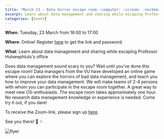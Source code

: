 ```yaml
---
title: "March 23 - Data horror escape room :computer: :scream: :neckbeard: :eyes:"
excerpt: Learn about data management and sharing while escaping Professor Hutseephluts's office!
categories: [event]
---
```


**When**: Tuesday, 23 March from 16:00 to 17:00

**Where**: Online! Register [here](https://forms.gle/DdpYaNHd8qdpj9cH9) to get the link and password.

**What**: Learn about data management and sharing while escaping Professor Hutseephluts's office

Does data management sound scary to you? Wait until you’ve done this escape room! Data managers from the VU have developed an online game where you can explore the horrors of bad data management, and teach you how to improve your data management. We will make teams of 2-4 persons with whom you can participate in the escape room together. A great way to meet new OS-enthusiasts. 
The escape room takes approximately one hour. No research data management knowledge or experience is needed. Come try it out, if you dare!

To receive the Zoom-link, please sign up [here](https://forms.gle/DdpYaNHd8qdpj9cH9).

See you there! :wave: :sparkles:

![flyer](../assets//images//data_horror_escape_room.png.png)
